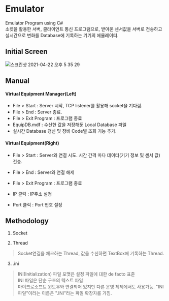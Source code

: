 # Emulator
Emulator Program using C#  
소켓을 활용한 서버, 클라이언트 통신 프로그램으로, 받아온 센서값을 서버로 전송하고 실시간으로 변화를 Database에 기록하는 기기의 에뮬레이터.

## Initial Screen   
![스크린샷 2021-04-22 오후 5 35 29](https://user-images.githubusercontent.com/67997760/115683201-2ae26e80-a391-11eb-8da6-44a5bd023414.png)

## Manual  
#### Virtual Equipment Manager(Left)
- File > Start : Server 시작, TCP listener를 활용해 socket을 기다림.
- File > End : Server 종료.
- File > Exit Program : 프로그램 종료
- EquipDB.mdf : 수신한 값을 저장해둔 Local Database 파일 
- 실시간 Database 갱신 및 장비 Code별 조회 기능 추가.
#### Virtual Equipment(Right)
- File > Start : Server와 연결 시도. 시간 간격 마다 데이터(기기 정보 및 센서 값) 전송.
- File > End : Server와 연결 해제
- File > Exit Program : 프로그램 종료
    
    
- IP 클릭 : IP주소 설정
- Port 클릭 : Port 번호 설정


## Methodology
1. Socket
> 
2. Thread
> Socket연결을 체크하는 Thread, 값을 수신하면 TextBox에 기록하는 Thread.
3. .ini
> INI(Initialization) 파일 포맷은 설정 파일에 대한 de facto 표준  
> INI 파일은 단순 구조의 텍스트 파일  
>  마이크로소프트 윈도우와 연결되어 있지만 다른 운영 체제에서도 사용가능. "INI 파일"이라는 이름은 ".INI"라는 파일 확장자를 가짐.  

